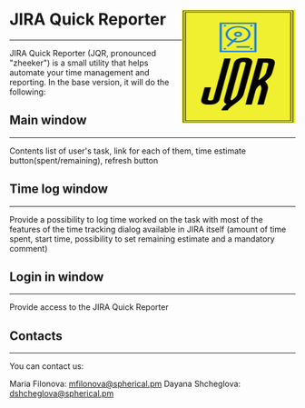 # JIRA Quick Reporter <img align="right" width="200" height="200" src="https://github.com/sphericalpm/JIRA-Quick-Reporter/blob/mf-inf-50/logo.png">



-------------
JIRA Quick Reporter (JQR, pronounced "zheeker") is a small utility that helps automate your time management and reporting. In the base version, it will do the following:


## Main window
-------------
Contents list of user's task, link for each of them, time estimate button(spent/remaining), refresh button

## Time log window
-------------
Provide a possibility to log time worked on the task with most of the features of the time tracking dialog available in JIRA itself (amount of time spent, start time, possibility to set remaining estimate and a mandatory comment)

## Login in window
-------------
Provide access to the JIRA Quick Reporter

## Contacts
-------------
You can contact us:

Maria Filonova: <mfilonova@spherical.pm>
Dayana Shcheglova: <dshcheglova@spherical.pm>
